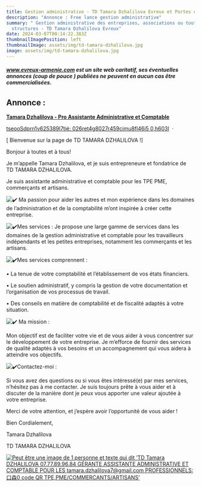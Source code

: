 ```yaml
---
title: Gestion administrative - TD Tamara Dzhalilova Evreux et Portes de Normandie
description: "Annonce : Free lance gestion administrative"
summary: " Gestion administrative des entreprises, associations ou toutes autres
  structures - TD Tamara Dzhalilova Evreux"
date: 2024-03-07T00:14:22.383Z
thumbnailImagePosition: left
thumbnailImage: assets/img/td-tamara-dzhalilova.jpg
image: assets/img/td-tamara-dzhalilova.jpg
---
```

######  **www.evreux-armenie.com est un site web caritatif, ses éventuelles annonces (coup de pouce ) publiées ne peuvent en aucun cas être commercialisées.** 

<!--StartFragment-->

## A﻿nnonce :

**[Tamara Dzhalilova - Pro Assistante Administrative et Comptable](https://www.facebook.com/profile.php?id=100092297515643&__cft__[0]=AZWMalls0NDuX6I2PSUDBhfo0wsUiK4nziMUxKmqRLxFs6aTibcJ9mAsyE0o-EDGvCYbpZdpJjulYVnfLbqesCKBNjJHo6aN7fc9zjjrucpNSBhf2e9XY3a7MoITHoGUhZ63Nje4DHZQrPdTa-8qT_WT&__tn__=-UC%2CP-R)**

[tseooSdprn1v625389l7tié: 026ret4g8027r459cimu8fl46i5 0,h603l](https://www.facebook.com/story.php?story_fbid=307072619045986&id=100092297515643#)  · 

\[ Bienvenue sur la page de TD TAMARA DZHALILOVA !]

Bonjour à toutes et à tous!

Je m’appelle Tamara Dzhalilova, et je suis entrepreneure et fondatrice de TD TAMARA DZHALILOVA.

Je suis assistante administrative et comptable pour les TPE PME, commerçants et artisans.

![✔️](https://static.xx.fbcdn.net/images/emoji.php/v9/td8/1.5/16/2714.png) Ma passion pour aider les autres et mon expérience dans les domaines de l’administration et de la comptabilité m’ont inspirée à créer cette entreprise.

![✔️](https://static.xx.fbcdn.net/images/emoji.php/v9/td8/1.5/16/2714.png)Mes services : Je propose une large gamme de services dans les domaines de la gestion administrative et comptable pour les travailleurs indépendants et les petites entreprises, notamment les commerçants et les artisans.

![✔️](https://static.xx.fbcdn.net/images/emoji.php/v9/td8/1.5/16/2714.png)Mes services comprennent :

• La tenue de votre comptabilité et l’établissement de vos états financiers.

• Le soutien administratif, y compris la gestion de votre documentation et l’organisation de vos processus de travail.

• Des conseils en matière de comptabilité et de fiscalité adaptés à votre situation.

![✔️](https://static.xx.fbcdn.net/images/emoji.php/v9/td8/1.5/16/2714.png) Ma mission :

Mon objectif est de faciliter votre vie et de vous aider à vous concentrer sur le développement de votre entreprise. Je m’efforce de fournir des services de qualité adaptés à vos besoins et un accompagnement qui vous aidera à atteindre vos objectifs.

![✔️](https://static.xx.fbcdn.net/images/emoji.php/v9/td8/1.5/16/2714.png)Contactez-moi :

Si vous avez des questions ou si vous êtes intéressé(e) par mes services, n’hésitez pas à me contacter. Je suis toujours prête à vous aider et à discuter de la manière dont je peux vous apporter une valeur ajoutée à votre entreprise.

Merci de votre attention, et j’espère avoir l’opportunité de vous aider !

Bien Cordialement,

Tamara Dzhalilova

TD TAMARA DZHALILOVA

[![Peut être une image de 1 personne et texte qui dit ’TD Tamara DZHALILOVA 07.77.89.96.84 GÉRANTE ASSISTANTE ADMINISTRATIVE ET COMPTABLE POUR LES tamara.dzhalilova7@gmail.com PROFESSIONNELS: 口森0 code QR TPE,PME/COMMERCANTS/ARTISANS’](https://scontent-cdg4-3.xx.fbcdn.net/v/t39.30808-6/408864178_307069739046274_5543986558693898055_n.jpg?_nc_cat=106&ccb=1-7&_nc_sid=5f2048&_nc_ohc=F7Bu_zeJdPAAX-AkM89&_nc_ht=scontent-cdg4-3.xx&oh=00_AfAamLbXOwG0RO2mzgi8Q_Undon353cVLPQS0FtYwDi6Sw&oe=65ED7E38)](https://www.facebook.com/photo/?fbid=307069742379607&set=a.165706023182647&__cft__[0]=AZWMalls0NDuX6I2PSUDBhfo0wsUiK4nziMUxKmqRLxFs6aTibcJ9mAsyE0o-EDGvCYbpZdpJjulYVnfLbqesCKBNjJHo6aN7fc9zjjrucpNSBhf2e9XY3a7MoITHoGUhZ63Nje4DHZQrPdTa-8qT_WT&__tn__=EH-R)

<!--EndFragment-->